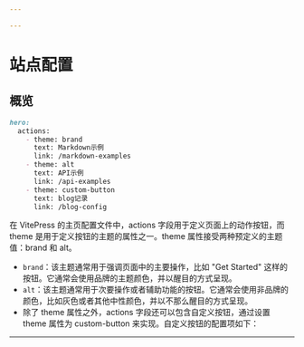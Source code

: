 ```yaml
---

---
```

# 站点配置



## 概览
```md
hero:
  actions:
    - theme: brand
      text: Markdown示例
      link: /markdown-examples
    - theme: alt
      text: API示例
      link: /api-examples
    - theme: custom-button
      text: blog记录
      link: /blog-config
```

在 VitePress 的主页配置文件中，actions 字段用于定义页面上的动作按钮，而 theme 是用于定义按钮的主题的属性之一。theme 属性接受两种预定义的主题值：brand 和 alt。


- `brand`：该主题通常用于强调页面中的主要操作，比如 "Get Started" 这样的按钮。它通常会使用品牌的主题颜色，并以醒目的方式呈现。
- `alt`：该主题通常用于次要操作或者辅助功能的按钮。它通常会使用非品牌的颜色，比如灰色或者其他中性颜色，并以不那么醒目的方式呈现。
- 除了 theme 属性之外，actions 字段还可以包含自定义按钮，通过设置 theme 属性为 custom-button 来实现。自定义按钮的配置项如下：

---